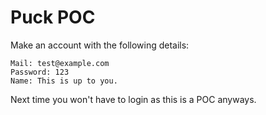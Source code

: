 # Puck POC

Make an account with the following details:

```
Mail: test@example.com
Password: 123
Name: This is up to you.
```

Next time you won't have to login as this is a POC anyways.